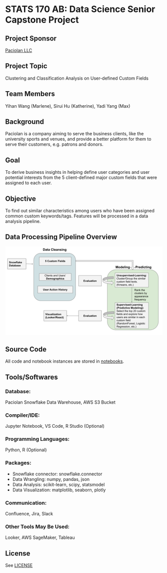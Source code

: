 # STATS 170 AB: Data Science Senior Capstone Project

## Project Sponsor 
[Paciolan LLC](https://www.paciolan.com/ "Paciolan's Homepage")

## Project Topic
Clustering and Classification Analysis on User-defined Custom Fields

## Team Members 
Yihan Wang (Marlene), Sirui Hu (Katherine), Yadi Yang (Max) 

## Background
Paciolan is a company aiming to serve the business clients, like the university sports and venues, and provide a better platform for them to serve their customers, e.g. patrons and donors. 

## Goal
To derive business insights in helping define user categories and user potential interests from the 5 client-defined major custom fields that were assigned to each user.

## Objective
To find out similar characteristics among users who have been assigned common custom keywords/tags.
Features will be processed in a data analysis pipeline.

## Data Processing Pipeline Overview
![pipeline img](./diagrams/Pipeline.svg "Pipline Overview")

## Source Code 
All code and notebook instances are stored in [notebooks](./notebooks).

## Tools/Softwares
### Database:
Paciolan Snowflake Data Warehouse, AWS S3 Bucket
### Compiler/IDE: 
Jupyter Notebook, VS Code, R Studio (Optional)
### Programming Languages:
Python, R (Optional)
### Packages: 
- Snowflake connector: snowflake.connector
- Data Wrangling: numpy, pandas, json
- Data Analysis: scikit-learn, scipy, statsmodel
- Data Visualization: matplotlib, seaborn, plotly
### Communication:
Confluence, Jira, Slack
### Other Tools May Be Used:
Looker, AWS SageMaker, Tableau

## License
See [LICENSE](./LICENSE)


